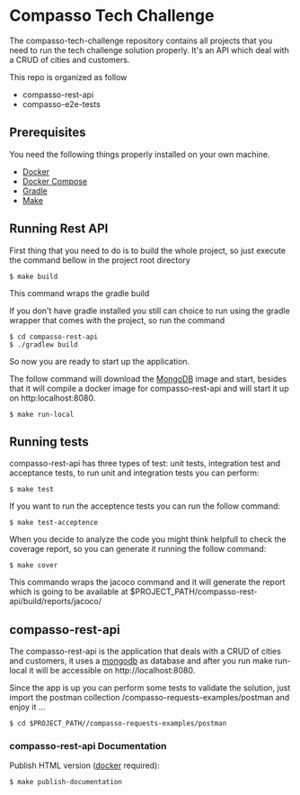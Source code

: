 # Compasso Tech Challenge

The compasso-tech-challenge repository contains all projects that you need to run the tech challenge solution properly. It's an API which deal with a CRUD of cities and customers.

This repo is organized as follow

* compasso-rest-api
* compasso-e2e-tests

## Prerequisites

You need the following things properly installed on your own machine.

* [Docker](https://github.com/Netflix/eureka)
* [Docker Compose](https://docs.docker.com/compose/install/)
* [Gradle](https://gradle.org/) 
* [Make](https://www.gnu.org/software/make/manual/make.html)

## Running Rest API

First thing that you need to do is to build the whole project, so just execute the command bellow in the project root directory

``` console
$ make build
```

This command wraps the gradle build

If you don't have gradle installed you still can choice to run using the gradle wrapper that comes with the project, so run the command

``` console
$ cd compasso-rest-api
$ ./gradlew build
```

So now you are ready to start up the application.


The follow command will download the [MongoDB](https://www.mongodb.com) image and start, besides that it will compile a docker image for compasso-rest-api and will start it up on http:localhost:8080.

```console
$ make run-local
`````


## Running tests


compasso-rest-api has three types of test: unit tests, integration test and acceptance tests, to run unit and integration tests you can perform:

``` console
$ make test
```

If you want to run the acceptence  tests you can run the follow command:

``` console
$ make test-acceptence 
```

When you decide to analyze the code you might think helpfull to check the coverage report, so you can generate it running the follow command:

``` console
$ make cover 
```
This commando wraps the jacoco command and it will generate the report which is going to be available at $PROJECT_PATH/compasso-rest-api/build/reports/jacoco/


## compasso-rest-api

The compasso-rest-api is the application that deals with a CRUD of cities and customers, it uses a [mongodb]() as database and after you run make run-local it will be accessible on http://localhost:8080.

Since the app is up you can perform some tests to validate the solution, just import the postman collection /compasso-requests-examples/postman and enjoy it ...

```console
$ cd $PROJECT_PATH//compasso-requests-examples/postman
`````

### compasso-rest-api Documentation

Publish HTML version ([docker](https://www.docker.com/community-edition) required):

```console
$ make publish-documentation
```

